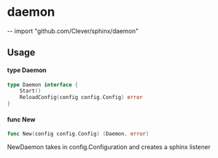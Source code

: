 # daemon
--
    import "github.com/Clever/sphinx/daemon"


## Usage

#### type Daemon

```go
type Daemon interface {
	Start()
	ReloadConfig(config config.Config) error
}
```


#### func  New

```go
func New(config config.Config) (Daemon, error)
```
NewDaemon takes in config.Configuration and creates a sphinx listener
